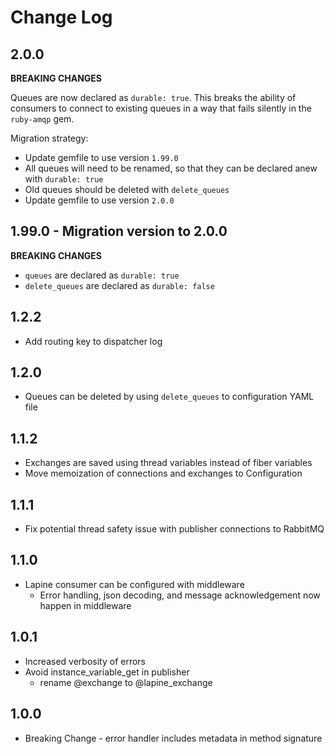 Change Log
==========

## 2.0.0

**BREAKING CHANGES**

Queues are now declared as `durable: true`. This breaks the ability of consumers to connect to existing
queues in a way that fails silently in the `ruby-amqp` gem.

Migration strategy:

* Update gemfile to use version `1.99.0`
* All queues will need to be renamed, so that they can be declared anew with `durable: true`
* Old queues should be deleted with `delete_queues`
* Update gemfile to use version `2.0.0`

## 1.99.0 - Migration version to 2.0.0

**BREAKING CHANGES**

* `queues` are declared as `durable: true`
* `delete_queues` are declared as `durable: false`

## 1.2.2

* Add routing key to dispatcher log

## 1.2.0

* Queues can be deleted by using `delete_queues` to configuration YAML file

## 1.1.2

* Exchanges are saved using thread variables instead of fiber variables
* Move memoization of connections and exchanges to Configuration

## 1.1.1

* Fix potential thread safety issue with publisher connections to
  RabbitMQ

## 1.1.0

* Lapine consumer can be configured with middleware
  * Error handling, json decoding, and message acknowledgement now happen in middleware

## 1.0.1

* Increased verbosity of errors
* Avoid instance_variable_get in publisher
  * rename @exchange to @lapine_exchange

## 1.0.0

* Breaking Change - error handler includes metadata in method signature
